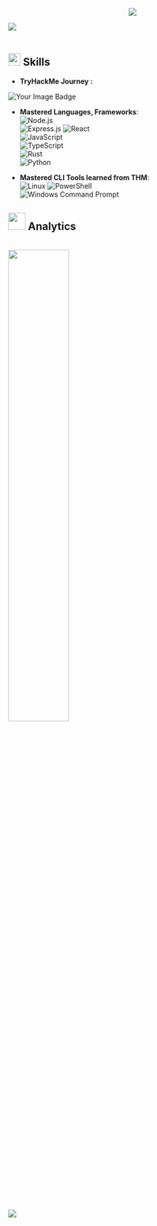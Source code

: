 <p align="center">
<a href="https://github.com/DenverCoder1/readme-typing-svg"><img src="https://readme-typing-svg.herokuapp.com?font=Time+New+Roman&color=F70000&size=25&center=true&vCenter=true&width=900&height=100&lines=Fullstack+Developer;Computer+Science+Student;CTF+Newbie;Red+Teamers;Cyber+Security"></a>
</p>

<img src="https://user-images.githubusercontent.com/73097560/115834477-dbab4500-a447-11eb-908a-139a6edaec5c.gif"><br><br>

## <img src="https://media2.giphy.com/media/QssGEmpkyEOhBCb7e1/giphy.gif?cid=ecf05e47a0n3gi1bfqntqmob8g9aid1oyj2wr3ds3mg700bl&rid=giphy.gif" width ="25"><b> Skills</b>
- **TryHackMe Journey :** <br />
<img src="https://tryhackme-badges.s3.amazonaws.com/richcie.f22.png" alt="Your Image Badge" />

- **Mastered Languages, Frameworks**: <br />
    ![Node.js](https://img.shields.io/badge/Node.js-339933?style=for-the-badge&logo=node.js&logoColor=white)  
    ![Express.js](https://img.shields.io/badge/Express.js-000000?style=for-the-badge&logo=express&logoColor=white)
    ![React](https://img.shields.io/badge/React-61DAFB?style=for-the-badge&logo=react&logoColor=black) <br />
    ![JavaScript](https://img.shields.io/badge/JavaScript-F7DF1E?style=for-the-badge&logo=javascript&logoColor=black) <br />
    ![TypeScript](https://img.shields.io/badge/TypeScript-3178C6?style=for-the-badge&logo=typescript&logoColor=white) <br />
    ![Rust](https://img.shields.io/badge/Rust-F70000?style=for-the-badge&logo=rust&logoColor=white) <br />
    ![Python](https://img.shields.io/badge/Python-3776AB?style=for-the-badge&logo=python&logoColor=white) <br />

- **Mastered CLI Tools learned from THM**: <br />
    ![Linux](https://img.shields.io/badge/Linux-FCC624?style=for-the-badge&logo=linux&logoColor=black)
    ![PowerShell](https://img.shields.io/badge/PowerShell-2CA5E0?style=for-the-badge&logo=powershell&logoColor=white) <br />
    ![Windows Command Prompt](https://img.shields.io/badge/Windows%20Command%20Prompt-0078D6?style=for-the-badge&logo=windows-terminal&logoColor=white) <br />

## <img src="https://media.giphy.com/media/iY8CRBdQXODJSCERIr/giphy.gif" width="35"><b> Analytics </b>
<br>

<a href="https://github.com/richcie/">
  <img width="49.5%" src="https://github-readme-stats.vercel.app/api?username=richcie&show_icons=true&theme=gruvbox&hide_border=true" />
</a>

<img src="https://user-images.githubusercontent.com/73097560/115834477-dbab4500-a447-11eb-908a-139a6edaec5c.gif"><br><br>

